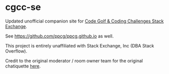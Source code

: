 # cgcc-se
Updated unofficial companion site for [Code Golf &amp; Coding Challenges Stack Exchange](https://codegolf.stackexchange.com/).

See https://github.com/ppcg/ppcg.github.io as well.

This project is entirely unaffiliated with Stack Exchange, Inc (DBA Stack Overflow).

Credit to the original moderator / room owner team for the original chatiquette <a href="https://github.com/ppcg/ppcg.github.io">here</a>.
